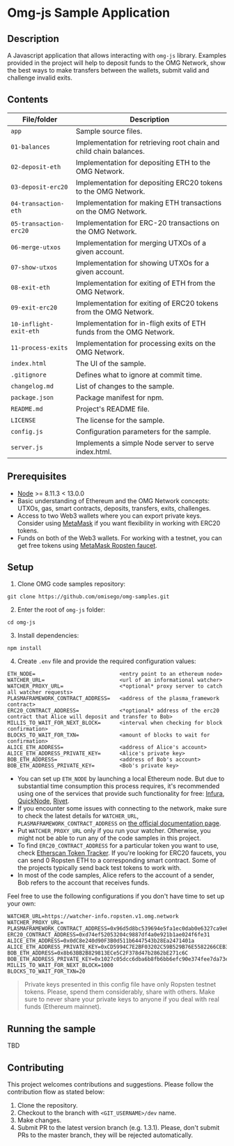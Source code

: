 # Omg-js Sample Application

## Description

A Javascript application that allows interacting with `omg-js` library. Examples provided in the project will help to deposit funds to the OMG Network, show the best ways to make transfers between the wallets, submit valid and challenge invalid exits.

## Contents

| File/folder            | Description                                                          |
| ---------------------- | -------------------------------------------------------------------- |
| `app`                  | Sample source files.                                                 |
| `01-balances`          | Implementation for retrieving root chain and child chain balances.   |
| `02-deposit-eth`       | Implementation for depositing ETH to the OMG Network.                |
| `03-deposit-erc20`     | Implementation for depositing ERC20 tokens to the OMG Network.       |
| `04-transaction-eth`   | Implementation for making ETH transactions on the OMG Network.       |
| `05-transaction-erc20` | Implementation for ERC-20 transactions on the OMG Network.           |
| `06-merge-utxos`       | Implementation for merging UTXOs of a given account.                 |
| `07-show-utxos`        | Implementation for showing UTXOs for a given account.                |
| `08-exit-eth`          | Implementation for exiting of ETH from the OMG Network.              |
| `09-exit-erc20`        | Implementation for exiting of ERC20 tokens from the OMG Network.     |
| `10-inflight-exit-eth` | Implementation for in-fligh exits of ETH funds from the OMG Network. |
| `11-process-exits`     | Implementation for processing exits on the OMG Network.              |
| `index.html`           | The UI of the sample.                                                |
| `.gitignore`           | Defines what to ignore at commit time.                               |
| `changelog.md`         | List of changes to the sample.                                       |
| `package.json`         | Package manifest for npm.                                            |
| `README.md`            | Project's README file.                                               |
| `LICENSE`              | The license for the sample.                                          |
| `config.js`            | Configuration parameters for the sample.                             |
| `server.js`            | Implements a simple Node server to serve index.html.                 |

## Prerequisites

- [Node](https://nodejs.org/en) >= 8.11.3 < 13.0.0
- Basic understanding of Ethereum and the OMG Network concepts: UTXOs, gas, smart contracts, deposits, transfers, exits, challenges.
- Access to two Web3 wallets where you can export private keys. Consider using [MetaMask](https://metamask.io/download.html) if you want flexibility in working with ERC20 tokens.
- Funds on both of the Web3 wallets. For working with a testnet, you can get free tokens using [MetaMask Ropsten faucet](https://faucet.metamask.io).

## Setup

1. Clone OMG code samples repository:

```
git clone https://github.com/omisego/omg-samples.git
```

2. Enter the root of `omg-js` folder:

```
cd omg-js
```

3. Install dependencies:

```
npm install
```

4. Create `.env` file and provide the required configuration values:

```
ETH_NODE=                           <entry point to an ethereum node>
WATCHER_URL=                        <url of an informational watcher>
WATCHER_PROXY_URL=                  <*optional* proxy server to catch all watcher requests>
PLASMAFRAMEWORK_CONTRACT_ADDRESS=   <address of the plasma_framework contract>
ERC20_CONTRACT_ADDRESS=             <*optional* address of the erc20 contract that Alice will deposit and transfer to Bob>
MILLIS_TO_WAIT_FOR_NEXT_BLOCK=      <interval when checking for block confirmation>
BLOCKS_TO_WAIT_FOR_TXN=             <amount of blocks to wait for confirmation>
ALICE_ETH_ADDRESS=                  <address of Alice's account>
ALICE_ETH_ADDRESS_PRIVATE_KEY=      <Alice's private key>
BOB_ETH_ADDRESS=                    <address of Bob's account>
BOB_ETH_ADDRESS_PRIVATE_KEY=        <Bob's private key>
```

- You can set up `ETH_NODE` by launching a local Ethereum node. But due to substantial time consumption this process requires, it's recommended using one of the services that provide such functionality for free: [Infura](https://infura.io), [QuickNode](https://www.quiknode.io), [Rivet](https://rivet.cloud).
- If you encounter some issues with connecting to the network, make sure to check the latest details for `WATCHER_URL`, `PLASMAFRAMEWORK_CONTRACT_ADDRESS` on [the official documentation page](https://docs.omg.network/network-connection-details).
- Put `WATCHER_PROXY_URL` only if you run your watcher. Otherwise, you might not be able to run any of the code samples in this project.
- To find `ERC20_CONTRACT_ADDRESS` for a particular token you want to use, check [Etherscan Token Tracker](https://etherscan.io/tokens). If you're looking for ERC20 faucets, you can send 0 Ropsten ETH to a corresponding smart contract. Some of the projects typically send back test tokens to work with.
- In most of the code samples, Alice refers to the account of a sender, Bob refers to the account that receives funds.

Feel free to use the following configurations if you don't have time to set up your own:

```
WATCHER_URL=https://watcher-info.ropsten.v1.omg.network
WATCHER_PROXY_URL=
PLASMAFRAMEWORK_CONTRACT_ADDRESS=0x96d5d8bc539694e5fa1ec0dab0e6327ca9e680f9
ERC20_CONTRACT_ADDRESS=0xd74ef52053204c9887df4a0e921b1ae024f6fe31
ALICE_ETH_ADDRESS=0x0dC8e240d90F3B0d511b6447543b28Ea2471401a
ALICE_ETH_ADDRESS_PRIVATE_KEY=0xCD5994C7E2BF03202C59B529B76E5582266CEB384F02D32B470AC57112D0C6E7
BOB_ETH_ADDRESS=0x8b63BB2B829813ECe5C2F378d47b2862bE271c6C
BOB_ETH_ADDRESS_PRIVATE_KEY=0x1027c05dcc6dba6b8fb6bb6efc90e374fee7da73e1069279be61a2dcf533b856
MILLIS_TO_WAIT_FOR_NEXT_BLOCK=1000
BLOCKS_TO_WAIT_FOR_TXN=20
```

> Private keys presented in this config file have only Ropsten testnet tokens. Please, spend them considerably, share with others. Make sure to never share your private keys to anyone if you deal with real funds (Ethereum mainnet).

## Running the sample

TBD

## Contributing

This project welcomes contributions and suggestions. Please follow the contribution flow as stated below:

1. Clone the repository.
2. Checkout to the branch with `<GIT_USERNAME>/dev` name.
3. Make changes.
4. Submit PR to the latest version branch (e.g. 1.3.1). Please, don't submit PRs to the master branch, they will be rejected automatically.
